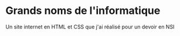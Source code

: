 # Grands noms de l'informatique
Un site internet en HTML et CSS que j'ai réalisé pour un devoir en NSI
